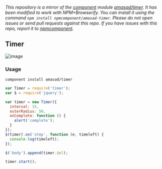*This repository is a mirror of the [component](http://component.io) module [amasad/timer](http://github.com/amasad/timer). It has been modified to work with NPM+Browserify. You can install it using the command `npm install npmcomponent/amasad-timer`. Please do not open issues or send pull requests against this repo. If you have issues with this repo, report it to [npmcomponent](https://github.com/airportyh/npmcomponent).*
## Timer

![image](https://i.cloudup.com/AlUzlbkKnQ-3000x3000.png)

### Usage

    component install amasad/timer

```javascript
var Timer = require('timer');
var $ = require('jquery');

var timer = new Timer({
  interval: 15,
  outerRadius: 50,
  onComplete: function () {
    alert('complete');
  }
});
$(timer).on('step', function (e, timeleft) {
  console.log(timeleft);
});

$('body').append(timer.$el);

timer.start();
```
